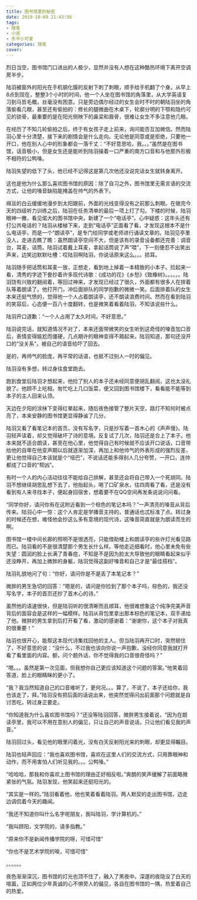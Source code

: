```yaml
---
title: 图书馆里的秘密
date: 2019-10-09 21:43:56
tags: 
- 随笔
- 小说
- 东平小可爱
categories: 随笔
cover:
---
```


烈日当空，图书馆门口进出的人极少，显然并没有人想在这种酷热环境下离开空调房半步。

陆羽被窗外的阳光在手机钢化膜的反射下刺了刺眼，顺手给手机翻了个身。从早上8点到现在，整整3个小时的时间，他一个人坐在图书馆的角落里，从大学英语复习到马哲毛概，丝毫没有困意。只是旁边偶尔经过的女生会时不时的朝陆羽坐的角落偷看几眼，甚至还有偷拍的：修长的腿微曲在木桌下，轮廓分明的下颚和隐约可见的锁骨，最重要的是在阳光侧映下的鼻梁和眉骨，很难让女生不多注意他几眼。

在经历了不知几轮偷拍之后，终于有女孩子走上前来，询问能否互加微信。然而陆羽心里十分清楚，接下来的剧情会是什么走向。无论他是同意或是拒绝，只要他一开口，他在别人心中的形象都会一落千丈：“不好意思哈，我。。。”虽然是在图书馆，话音极小，但是女生还是能听到陆羽操着一口严重的南方口音和与他那外形极不相符的公鸭嗓。

陆羽失望的低下了头，他已经不记得这是第几次他还没说完话女生就转身离开。

这也是他为什么那么喜欢图书馆的原因：除了自习之外，图书馆里无需言语的交流方式，让他的嗓音缺陷能掩盖在帅气的外表下。

绵亘的白云缓缓地漫步到太阳跟前，外面的光线变得没有之前那么刺眼。在做完今天的四级听力训练之后，陆羽在任务清单的最后一项上打了勾。下楼的时候，陆羽眼神一撇，看见偌大的图书馆中央，新建了一个“电话亭”。心中疑惑：这年头还有打公共电话的？陆羽从楼梯下来，走到“电话亭”正面看了看，才发现这根本不是什么电话亭，而是一个“朗读亭”，是专门给同学或老师进行诵读文章的。陆羽见亭里没人，走进去瞧了瞧：虽然朗读亭空间不大，但是该有的录音设备都还完善：调音台，耳麦，话筒。陆羽试着戴上耳麦，拿起话筒说了声“喂”，下一刻便忍不出笑出声来，边笑边默默吐槽：哎陆羽啊陆羽，你说话原来这么。。。损耳。

陆羽随手把话筒和耳麦一放，正想走，看到地上掉着一本精致的小本子。捡起来一看，清秀的字迹下誊抄着许多现代诗歌：《成功的花》《乡愁》《致橡树》。。。。。。陆羽饶有兴致的翻阅着，等回过神来，才发现已经过了很久，外面都有很多人在排着队等着朗读了。他打开门，冲后面排队的同学抱歉的微微一笑。后面排着队的女生本来还挺气愤的，觉得他一个人占着朗读亭，还不朗读浪费时间。然而在看到陆羽的笑容后，心态便一百八十度翻转，也是微笑着看着陆羽，不知该说些什么。

陆羽开口道歉：“一个人占用了太久时间，不好意思。”

陆羽说完话，就知道情况不对了，本来还面带微笑的女生听到这奇怪的嗓音加口音后，表情变得尴尬而僵硬，几点期许的眼神变得不屑起来。陆羽知道，那句还没开口的“没关系”，被自己的语音给吓了回去。

是的，再帅气的脸庞，再平常的话语，也抵不过别人一时的偏见。

陆羽没有多想，转过身往食堂跑去。

跑到食堂后陆羽才想起来，他捡了别人的本子还未经同意便胡乱翻阅，这也太没礼貌了。他顾不上吃相，匆忙吃上几口饭菜，便又回到图书馆楼下，看看能不能等到本子的主人回来认领。

天边在夕阳的涂抹下变得红晕起来，随后夜色接管了整片天空，路灯不知何时被点亮了，本来安静的图书馆更显得静谧了几分。

陆羽又看了看笔记本的首页，没有写名字，只是抄写着一首木心的《声声慢》。陆羽轻声读着，却又觉得破坏了诗的意境。反复试了几次，陆羽还是合上了本子。他本来就不适合朗读，甚至在他心里，他觉得自己有时候就不应该开口说话，口音带给他的自卑在他变声期以后就逐渐加深，再加上和他帅气的外表形成的强烈反差，更让他觉得自己本该就是个“哑巴”，不说话还能多得别人几分夸赞，一开口，连帅都成了口音的“帮凶”。

有时一个人的内心活动往往不能给自己排解，甚至还会将自己带入一个死胡同。陆羽不想继续胡思乱想下去了，他抬起头，喝了口矿泉水，往四周看了看，还是没有看到有人来寻找本子，便起身回宿舍，想着要不在QQ空间再发条说说问问看。

“同学你好，请问你有在这附近看到一个棕色的笔记本吗？”一声清亮的嗓音从背后传来。陆羽心中一惊：这个人肯定是学播音主持的，普通话也忒标准了点。转过身的时候还在想，难怪他会抄这么多有意境的现代诗，这嗓音简直就是为朗读而生的啊。

图书馆一楼中间长廊的照明不是很透亮，只能借助楼上和朗读亭的些许灯光看见路而已。陆羽看的不是很清楚那个男生长什么样。等他走近细看时，他心里未免有些失望：圆润的脸上长满了青春痘，不知是不是因为脸太大导致他的眼睛看起来似乎还没睁开，再加上微胖的身躯，陆羽觉得这副好嗓音和自己才是“最佳搭档”。

陆羽礼貌地问了句：“你好，请问你是不是丢了本笔记本？”

微胖的男生急切的回答：“嗯是的，请问是你捡到了那个本子吗，棕色的，我还没写名字，本子的首页还抄了首木心的诗。”

虽然他的语速很快，但是陆羽听的很清晰而且顺耳，他很难想象这个纯净完美声音背后的面容会是这样的一幅模样。陆羽从背包里拿出那本棕色的笔记本，双手递给了他。微胖的男生拿到后打开看了看，激动的感谢着：“谢谢你，这个本子对我真的很重要！”

陆羽也很开心，能帮这本现代诗集找回他的主人。但当陆羽再开口时，突然顿住了，不好意思的说：“没什么，不过我也该向你说一声抱歉，没经你同意我就打开看了看里面的内容。额，问个题外话，你不觉得我的口音很奇怪吗？”

“嗯。。。虽然是第一次见面，但我想你自己更应该知道这个问题的答案。”他笑着回答道，脸上的眼睛眯的更小了。

“我？我当然知道自己的口音难听了，更何况。。。算了，不说了，本子还给你，我也该走了，拜。”陆羽没有把后面的话说出来，他突然觉得问出前面那个问题就是自讨苦吃，转过身正要走。

“你知道我为什么喜欢图书馆吗？”还没等陆羽回答，微胖男生接着说，“因为在朗读亭里，我可以不用在意别人的偏见，只让自己的声音说话，只让他们看见我的声音。”

陆羽回过头，看见他的眼里闪着光，没有白天反射阳光来的刺眼，却更显得瞩目。

陆羽也轻声回应：“我也喜欢图书馆，喜欢在这里人们的交流方式，只用靠眼神和动作，而不用害怕人们听见我的。。。公鸭嗓。”

“哈哈哈，那我和你喜欢上图书馆的理由正好相反啦。”爽朗的笑声缓解了前面略微紧张的气氛。陆羽发现，他笑起来还挺阳光的。

“其实是一样的。”陆羽看着他，他也笑着看着陆羽。两人默契的走出图书馆，边走边调侃着今天的趣闻。

“我还不知道你叫什么名字呢朋友，我叫陆羽，学计算机的。”

“我叫顾阳，文学院的，请多指教。”

“原来你不是新闻传播学院的呀，可惜可惜”

“你也不是艺术学院的唉，可惜可惜”

。。。。。。

夜色渐渐深沉，图书馆的灯光也顶不住了，融入了黑夜中。深邃的夜隐没了白天的喧嚣，正如两位少年真诚的心不惧旁人的偏见，各自在图书馆的一隅，热爱着自己的热爱。